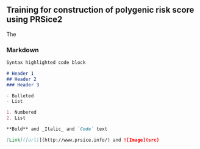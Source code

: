 ## Training for construction of polygenic risk score using PRSice2
The 



### Markdown



```markdown
Syntax highlighted code block

# Header 1
## Header 2
### Header 3

- Bulleted
- List

1. Numbered
2. List

**Bold** and _Italic_ and `Code` text

[Link]([url)](http://www.prsice.info/) and ![Image](src)
```

